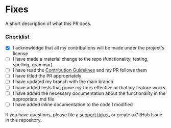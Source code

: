 <!--
We appreciate the effort for this pull request but before that please make sure you read the contribution guidelines, then fill out the blanks below.

Please format the PR title appropriately based on the type of change:
  <type>[!]: <description>
Where <type> is one of: docs, chore, feat, fix, test, misc.
Add a '!' after the type for breaking changes (e.g. feat!: new breaking feature).

**All third-party contributors acknowledge that any contributions they provide will be made under the same open-source license that the open-source project is provided under.**

Please enter each Issue number you are resolving in your PR after one of the following words [Fixes, Closes, Resolves]. This will auto-link these issues and close them when this PR is merged!
e.g.
Fixes #1
Closes #2
-->

# Fixes #

A short description of what this PR does.

### Checklist
- [x] I acknowledge that all my contributions will be made under the project's license
- [ ] I have made a material change to the repo (functionality, testing, spelling, grammar)
- [ ] I have read the [Contribution Guidelines](https://github.com/sendgrid/smtpapi-ruby/blob/main/CONTRIBUTING.md) and my PR follows them
- [ ] I have titled the PR appropriately
- [ ] I have updated my branch with the main branch
- [ ] I have added tests that prove my fix is effective or that my feature works
- [ ] I have added the necessary documentation about the functionality in the appropriate .md file
- [ ] I have added inline documentation to the code I modified

If you have questions, please file a [support ticket](https://support.sendgrid.com), or create a GitHub Issue in this repository.
